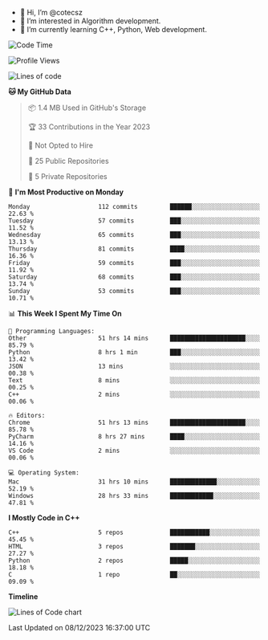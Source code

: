 - 👋 Hi, I’m @cotecsz
- 👀 I’m interested in Algorithm development.
- 🌱 I’m currently learning C++, Python, Web development.

<!---
cotecsz/cotecsz is a ✨ special ✨ repository because its `README.md` (this file) appears on your GitHub profile.
You can click the Preview link to take a look at your changes.
--->

<!--START_SECTION:waka-->
![Code Time](http://img.shields.io/badge/Code%20Time-110%20hrs%2013%20mins-blue)

![Profile Views](http://img.shields.io/badge/Profile%20Views-5-blue)

![Lines of code](https://img.shields.io/badge/From%20Hello%20World%20I%27ve%20Written-1.2%20million%20lines%20of%20code-blue)

**🐱 My GitHub Data** 

> 📦 1.4 MB Used in GitHub's Storage 
 > 
> 🏆 33 Contributions in the Year 2023
 > 
> 🚫 Not Opted to Hire
 > 
> 📜 25 Public Repositories 
 > 
> 🔑 5 Private Repositories 
 > 
📅 **I'm Most Productive on Monday** 

```text
Monday                   112 commits         ██████░░░░░░░░░░░░░░░░░░░   22.63 % 
Tuesday                  57 commits          ███░░░░░░░░░░░░░░░░░░░░░░   11.52 % 
Wednesday                65 commits          ███░░░░░░░░░░░░░░░░░░░░░░   13.13 % 
Thursday                 81 commits          ████░░░░░░░░░░░░░░░░░░░░░   16.36 % 
Friday                   59 commits          ███░░░░░░░░░░░░░░░░░░░░░░   11.92 % 
Saturday                 68 commits          ███░░░░░░░░░░░░░░░░░░░░░░   13.74 % 
Sunday                   53 commits          ███░░░░░░░░░░░░░░░░░░░░░░   10.71 % 
```


📊 **This Week I Spent My Time On** 

```text
💬 Programming Languages: 
Other                    51 hrs 14 mins      █████████████████████░░░░   85.79 % 
Python                   8 hrs 1 min         ███░░░░░░░░░░░░░░░░░░░░░░   13.42 % 
JSON                     13 mins             ░░░░░░░░░░░░░░░░░░░░░░░░░   00.38 % 
Text                     8 mins              ░░░░░░░░░░░░░░░░░░░░░░░░░   00.25 % 
C++                      2 mins              ░░░░░░░░░░░░░░░░░░░░░░░░░   00.06 % 

🔥 Editors: 
Chrome                   51 hrs 13 mins      █████████████████████░░░░   85.78 % 
PyCharm                  8 hrs 27 mins       ████░░░░░░░░░░░░░░░░░░░░░   14.16 % 
VS Code                  2 mins              ░░░░░░░░░░░░░░░░░░░░░░░░░   00.06 % 

💻 Operating System: 
Mac                      31 hrs 10 mins      █████████████░░░░░░░░░░░░   52.19 % 
Windows                  28 hrs 33 mins      ████████████░░░░░░░░░░░░░   47.81 % 
```

**I Mostly Code in C++** 

```text
C++                      5 repos             ███████████░░░░░░░░░░░░░░   45.45 % 
HTML                     3 repos             ███████░░░░░░░░░░░░░░░░░░   27.27 % 
Python                   2 repos             █████░░░░░░░░░░░░░░░░░░░░   18.18 % 
C                        1 repo              ██░░░░░░░░░░░░░░░░░░░░░░░   09.09 % 
```



**Timeline**

![Lines of Code chart](https://raw.githubusercontent.com/cotecsz/cotecsz/master/assets/bar_graph.png)


 Last Updated on 08/12/2023 16:37:00 UTC
<!--END_SECTION:waka-->
